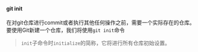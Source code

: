 #### git init

在对git仓库进行commit或者执行其他任何操作之前，需要一个实际存在的仓库。要使用Git新建一个仓库，我们将使用`git init`命令

> `init`子命令时`initialize`的简称，它将进行所有仓库初始设置。

